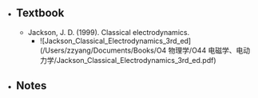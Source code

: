 - ## Textbook
	- Jackson, J. D. (1999). Classical electrodynamics.
		- ![Jackson_Classical_Electrodynamics_3rd_ed](/Users/zzyang/Documents/Books/O4 物理学/O44 电磁学、电动力学/Jackson_Classical_Electrodynamics_3rd_ed.pdf)
- ## Notes